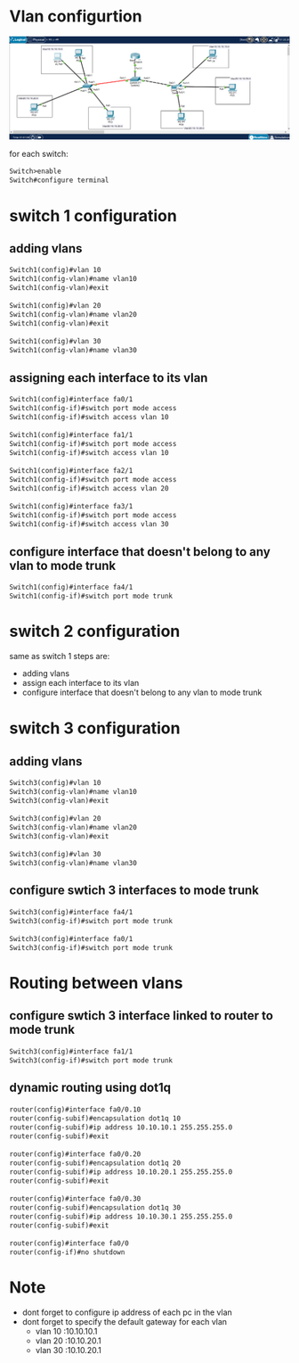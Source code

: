 # Vlan configurtion
![screenshot](screenshots/topology.png)

for each switch:
```
Switch>enable
Switch#configure terminal
```

# switch 1 configuration 

## adding vlans
```
Switch1(config)#vlan 10
Switch1(config-vlan)#name vlan10
Switch1(config-vlan)#exit

Switch1(config)#vlan 20
Switch1(config-vlan)#name vlan20
Switch1(config-vlan)#exit

Switch1(config)#vlan 30
Switch1(config-vlan)#name vlan30
```
## assigning each interface to its vlan

```
Switch1(config)#interface fa0/1
Switch1(config-if)#switch port mode access
Switch1(config-if)#switch access vlan 10

Switch1(config)#interface fa1/1
Switch1(config-if)#switch port mode access
Switch1(config-if)#switch access vlan 10

Switch1(config)#interface fa2/1
Switch1(config-if)#switch port mode access
Switch1(config-if)#switch access vlan 20

Switch1(config)#interface fa3/1
Switch1(config-if)#switch port mode access
Switch1(config-if)#switch access vlan 30
```

## configure interface that doesn't belong to any vlan to mode trunk
```
Switch1(config)#interface fa4/1
Switch1(config-if)#switch port mode trunk
```

# switch 2 configuration 

same as switch 1 steps are:
- adding vlans
- assign each interface to its vlan
- configure interface that doesn't belong to any vlan to mode trunk



# switch 3 configuration 

## adding vlans
```
Switch3(config)#vlan 10
Switch3(config-vlan)#name vlan10
Switch3(config-vlan)#exit

Switch3(config)#vlan 20
Switch3(config-vlan)#name vlan20
Switch3(config-vlan)#exit

Switch3(config)#vlan 30
Switch3(config-vlan)#name vlan30
```

## configure swtich 3 interfaces to mode trunk

```
Switch3(config)#interface fa4/1
Switch3(config-if)#switch port mode trunk

Switch3(config)#interface fa0/1
Switch3(config-if)#switch port mode trunk
```

# Routing between vlans

## configure swtich 3 interface linked to router to mode trunk
```
Switch3(config)#interface fa1/1
Switch3(config-if)#switch port mode trunk
```
## dynamic routing using dot1q

```
router(config)#interface fa0/0.10
router(config-subif)#encapsulation dot1q 10
router(config-subif)#ip address 10.10.10.1 255.255.255.0
router(config-subif)#exit

router(config)#interface fa0/0.20
router(config-subif)#encapsulation dot1q 20
router(config-subif)#ip address 10.10.20.1 255.255.255.0
router(config-subif)#exit

router(config)#interface fa0/0.30
router(config-subif)#encapsulation dot1q 30
router(config-subif)#ip address 10.10.30.1 255.255.255.0
router(config-subif)#exit

router(config)#interface fa0/0
router(config-if)#no shutdown
```

# Note

- dont forget to configure ip address of each pc in the vlan
- dont forget to specify the default gateway for each vlan
    - vlan 10 :10.10.10.1
    - vlan 20 :10.10.20.1
    - vlan 30 :10.10.20.1


